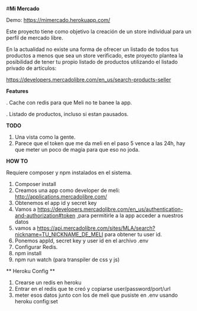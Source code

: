 #**Mi Mercado**

Demo: https://mimercado.herokuapp.com/

Este proyecto tiene como objetivo la creación de un store individual para un perfil de mercado libre.

En la actualidad no existe una forma de ofrecer un listado de todos tus productos a menos que sea un store verificado, este proyecto plantea la posibilidad de tener tu propio listado de productos utilizando el listado privado de artículos:

https://developers.mercadolibre.com/en_us/search-products-seller


**Features**

. Cache con redis para que Meli no te banee la app.

. Listado de productos, incluso si estan pausados.

**TODO**

1. Una vista como la gente. 
2. Parece que el token que me da meli en el paso 5 vence a las 24h, hay que meter un poco de magia para que eso no joda.

**HOW TO**

Requiere composer y npm instalados en el sistema.

1. Composer install
2. Creamos una app como developer de meli: http://applications.mercadolibre.com/
3. Obtenemos el app id y secret key
4. Vamos a https://developers.mercadolibre.com/en_us/authentication-and-authorization#token ,para permitirle a la app acceder a nuestros datos
5. vamos a https://api.mercadolibre.com/sites/MLA/search?nickname=TU_NICKNAME_DE_MELI para obtener tu user id.
6. Ponemos appId, secret key y user id en el archivo .env
7. Configurar Redis.
8. npm install
9. npm run watch (para transpiler de css y js)


** Heroku Config **
1. Crearse un redis en heroku
2. Entrar en el redis que te creó y copiarse user/password/port/url
3. meter esos datos junto con los de meli que pusiste en .env usando heroku config:set






